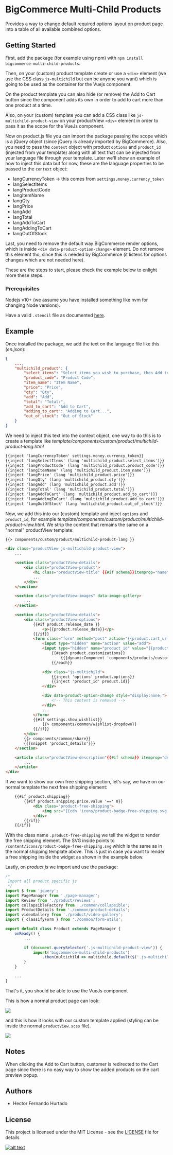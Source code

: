 # BigCommerce Multi-Child Products

Provides a way to change default required options layout on product page into a table of all available combined options.

## Getting Started

First, add the package (for example using npm) with `npm install bigcommerce-multi-child-products`.

Then, on your (custom) product template create or use a `<div>` element (we use the CSS class `js-multichild` but can be anyone you want) which is going to be used as the container for the Vuejs component.

On the product template you can also hide (or remove) the Add to Cart button since the component adds its own in order to add to cart more than one product at a time.

Also, on your (custom) template you can add a CSS class like `js-multichild-product-view` on your productView `<div>` element in order to pass it as the scope for the VueJs component.

Now on product.js file you can import the package passing the scope which is a jQuery object (since jQuery is already imported by BigCommerce). Also, you need to pass the `context` object with product `options` and `product_id` (injected from your template) along with all text that can be injected from your language file through your template. Later we'll show an example of how to inject this data but for now, these are the language properties to be passed to the `context` object:

- langCurrencyToken -> this comes from `settings.money.currency_token`
- langSelectItems
- langProductCode
- langItemName
- langQty
- langPrice
- langAdd
- langTotal
- langAddToCart
- langAddingToCart
- langOutOfStock

Last, you need to remove the default way BigCommerce render options, which is inside `<div data-product-option-change>` element. Do not remove this element tho, since this is needed by BigCommerce (it listens for options changes which are not needed here).

These are the steps to start, please check the example below to enlight more these steps.

### Prerequisites

Nodejs v10+ (we assume you have installed something like nvm for changing Node versions).

Have a valid `.stencil` file as documented [here](https://developer.bigcommerce.com/stencil-docs/getting-started/running-stencil-locally/authorizing-and-initializing).

## Example

Once installed the package, we add the text on the language file like this (_en.json_):

```json
{
    ...,
    "multichild_product": {
        "select_items": "Select items you wish to purchase, then Add to Cart:",
        "product_code": "Product Code",
        "item_name": "Item Name",
        "price": "Price",
        "qty": "Qty",
        "add": "Add",
        "total": "Total:",
        "add_to_cart": "Add to Cart",
        "adding_to_cart": "Adding to Cart...",
        "out_of_stock": "Out of Stock"
    }
}
```

We need to inject this text into the context object, one way to do this is to create a template like _template/components/custom/product/multichild-product-lang.html_

```html
{{inject 'langCurrencyToken' settings.money.currency_token}}
{{inject 'langSelectItems' (lang 'multichild_product.select_items')}}
{{inject 'langProductCode' (lang 'multichild_product.product_code')}}
{{inject 'langItemName' (lang 'multichild_product.item_name')}}
{{inject 'langPrice' (lang 'multichild_product.price')}}
{{inject 'langQty' (lang 'multichild_product.qty')}}
{{inject 'langAdd' (lang 'multichild_product.add')}}
{{inject 'langTotal' (lang 'multichild_product.total')}}
{{inject 'langAddToCart' (lang 'multichild_product.add_to_cart')}}
{{inject 'langAddingToCart' (lang 'multichild_product.add_to_cart')}}
{{inject 'langOutOfStock' (lang 'multichild_product.out_of_stock')}}
```

Now, we add this into our (custom) template and inject `options` and `product_id`, for example _template/components/custom/product/multichild-product-view.html_. We strip the content that remains the same on a "normal" productView template:

```html
{{> components/custom/product/multichild-product-lang }}

<div class="productView js-multichild-product-view">
    ...

    <section class="productView-details">
        <div class="productView-product">
            <h1 class="productView-title" {{#if schema}}itemprop="name"{{/if}}>Test view {{product.title}}</h1>
            ...
        </div>
    </section>

    <section class="productView-images" data-image-gallery>
        ...
    </section>

    <section class="productView-details">
        <div class="productView-options">
            {{#if product.release_date }}
                <p>{{product.release_date}}</p>
            {{/if}}
            <form class="form" method="post" action="{{product.cart_url}}" enctype="multipart/form-data" data-cart-item-add>
                <input type="hidden" name="action" value="add">
                <input type="hidden" name="product_id" value="{{product.id}}"/>
                    {{#each product.customizations}}
                        {{{dynamicComponent 'components/products/customizations'}}}
                    {{/each}}

                <div class="js-multichild">
                    {{inject 'options' product.options}}
                    {{inject 'product_id' product.id}}
                </div>

                <div data-product-option-change style="display:none;">
                    <!-- This content is removed -->
                </div>
                ...
            </form>
            {{#if settings.show_wishlist}}
                {{> components/common/wishlist-dropdown}}
            {{/if}}
        </div>
        {{> components/common/share}}
        {{{snippet 'product_details'}}}
    </section>

    <article class="productView-description"{{#if schema}} itemprop="description"{{/if}}>
        ...
    </article>
</div>
```

If we want to show our own free shipping section, let's say, we have on our normal template the next free shipping element:

```html
    {{#if product.shipping}}
        {{#if product.shipping.price.value '==' 0}}
            <div class="product-free-shipping">
                <img src="{{cdn 'icons/product-badge-free-shipping.svg'}}" alt="{{lang 'products.shipping_free'}}" class="product-free-shipping-badge">
            </div>
        {{/if}}
    {{/if}}
```

With the class name `.product-free-shipping` we tell the widget to render the free shipping element. The SVG inside points to `/content/icons/product-badge-free-shipping.svg` which is the same as in the normal shipping template above. This is just in case you want to render a free shipping inside the widget as shown in the example below.

Lastly, on _product.js_ we import and use the package:

```javascript
/*
 Import all product specific js
 */
import $ from 'jquery';
import PageManager from './page-manager';
import Review from './product/reviews';
import collapsibleFactory from './common/collapsible';
import ProductDetails from './common/product-details';
import videoGallery from './product/video-gallery';
import { classifyForm } from './common/form-utils';

export default class Product extends PageManager {
    onReady() {
        ...

        if (document.querySelector('.js-multichild-product-view')) {
            import('bigcommerce-multi-child-products')
                .then(multichild => multichild.default($('.js-multichild-product-view'), this.context));
        }
    }

    ...
}
```

That's it, you should be able to use the VueJs component

This is how a normal product page can look:

![](./assets/images/normal-product-page.jpg)

and this is how it looks with our custom template applied (styling can be inside the normal `productView.scss` file).

![](./assets/images/multichild-product-page.jpg)

## Notes

When clicking the Add to Cart button, customer is redirected to the Cart page since there is no easy way to show the added products on the cart preview popup.

## Authors
* Hector Fernando Hurtado

## License

This project is licensed under the MIT License - see the [LICENSE](LICENSE) file for details

[![alt text](/assets/brandlabs.png)](http://www.brandlabs.us/?utm_source=gitlab&utm_medium=technology_referral&utm_campaign=brandlabs-bigcommerce-multi-child-products)
